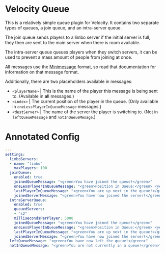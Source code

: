 # Velocity Queue
This is a relatively simple queue plugin for Velocity. It contains two separate types of queues, a join queue, and an intra-server queue.  

The join queue sends players to a limbo server if the initial server is full, they then are sent to the main server when there is room available.

The intra-server queue queues players when they switch servers, it can be used to prevent a mass amount of people from joining at once.

All messages use the [Minimessage](https://docs.adventure.kyori.net/minimessage.html#format) format, so read that documentation for information on that message format.

Additionally, there are two placeholders available in messages:
* `<playerName>` | This is the name of the player this message is being sent to. (Available in **all** messages.)
* `<index>` | The current position of the player in the queue. (Only available in `oneLessPlayerInQueueMessage` messages.)
* `<destServer>` | The name of the server the player is switching to. (Not in `leftQueueMessage` and `notInQueueMesage`.)

# Annotated Config
```yaml
---
settings:
  limboServers:
  - name: "limbo"
    maxPlayers: 100
  joinQueue:
    enabled: true
    joinedQueueMessage: "<green>You have joined the queue!</green>"
    oneLessPlayerInQueueMessage: "<green>Position in Queue:</green> <yellow><bold><index></bold></yellow>"
    lastPlayerInQueueMessage: "<green>You are up next in the queue!</green>"
    joinedServerMessage: "<green>You have now joined the server!</green>"
  intraServerQueue:
    enabled: true
    queuedServers:
    - "s2"
    millisecondsPerPlayer: 5000
    joinedQueueMessage: "<green>You have joined the queue!</green>"
    oneLessPlayerInQueueMessage: "<green>Position in Queue:</green> <yellow><bold><index></bold></yellow>"
    lastPlayerInQueueMessage: "<green>You are up next in the queue!</green>"
    joinedServerMessage: "<green>You have now joined the server!</green>"
  leftQueueMessage: "<green>You have now left the queue!</green>"
  notInQueueMessage: "<green>You are not currently in a queue!</green>"
```
